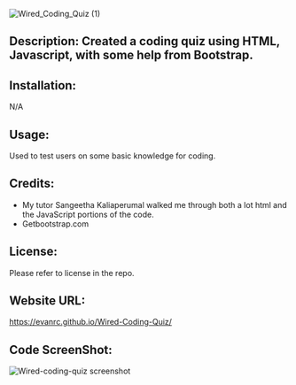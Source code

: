 ![Wired_Coding_Quiz (1)](https://user-images.githubusercontent.com/124648885/233219939-37af0408-5d3e-49e9-aee9-46bf0ea37ed2.png)


## Description: Created a coding quiz using HTML, Javascript, with some help from Bootstrap.

## Installation:
N/A

## Usage:
Used to test users on some basic knowledge for coding.

## Credits:
- My tutor Sangeetha Kaliaperumal walked me through both a lot html and the JavaScript portions of the code.
- Getbootstrap.com

## License:
Please refer to license in the repo.

## Website URL:
 https://evanrc.github.io/Wired-Coding-Quiz/

## Code ScreenShot:
![Wired-coding-quiz screenshot](https://user-images.githubusercontent.com/124648885/233220328-4aba839d-48cf-41e6-becc-f298f5aa374c.png)

